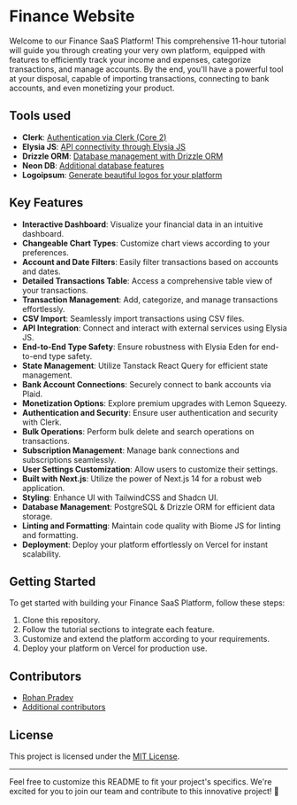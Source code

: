 # Finance Website

Welcome to our Finance SaaS Platform! This comprehensive 11-hour tutorial will guide you through creating your very own platform, equipped with features to efficiently track your income and expenses, categorize transactions, and manage accounts. By the end, you'll have a powerful tool at your disposal, capable of importing transactions, connecting to bank accounts, and even monetizing your product.

## Tools used

- **Clerk**: [Authentication via Clerk (Core 2)](https://go.clerk.com/eoX6HkY)
- **Elysia JS**: [API connectivity through Elysia JS](https://elysia.dev/)
- **Drizzle ORM**: [Database management with Drizzle ORM](https://orm.drizzle.team/)
- **Neon DB**: [Additional database features](https://neon.tech/)
- **Logoipsum**: [Generate beautiful logos for your platform](https://logoipsum.com/)

## Key Features

- **Interactive Dashboard**: Visualize your financial data in an intuitive dashboard.
- **Changeable Chart Types**: Customize chart views according to your preferences.
- **Account and Date Filters**: Easily filter transactions based on accounts and dates.
- **Detailed Transactions Table**: Access a comprehensive table view of your transactions.
- **Transaction Management**: Add, categorize, and manage transactions effortlessly.
- **CSV Import**: Seamlessly import transactions using CSV files.
- **API Integration**: Connect and interact with external services using Elysia JS.
- **End-to-End Type Safety**: Ensure robustness with Elysia Eden for end-to-end type safety.
- **State Management**: Utilize Tanstack React Query for efficient state management.
- **Bank Account Connections**: Securely connect to bank accounts via Plaid.
- **Monetization Options**: Explore premium upgrades with Lemon Squeezy.
- **Authentication and Security**: Ensure user authentication and security with Clerk.
- **Bulk Operations**: Perform bulk delete and search operations on transactions.
- **Subscription Management**: Manage bank connections and subscriptions seamlessly.
- **User Settings Customization**: Allow users to customize their settings.
- **Built with Next.js**: Utilize the power of Next.js 14 for a robust web application.
- **Styling**: Enhance UI with TailwindCSS and Shadcn UI.
- **Database Management**: PostgreSQL & Drizzle ORM for efficient data storage.
- **Linting and Formatting**: Maintain code quality with Biome JS for linting and formatting.
- **Deployment**: Deploy your platform effortlessly on Vercel for instant scalability.

## Getting Started

To get started with building your Finance SaaS Platform, follow these steps:

1. Clone this repository.
2. Follow the tutorial sections to integrate each feature.
3. Customize and extend the platform according to your requirements.
4. Deploy your platform on Vercel for production use.

## Contributors

- [Rohan Pradev](https://github.com/yourusername)
- [Additional contributors](https://github.com/yourrepository/contributors)

## License

This project is licensed under the [MIT License](LICENSE).

---

Feel free to customize this README to fit your project's specifics. We're excited for you to join our team and contribute to this innovative project! 🚀
